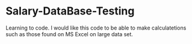 # Salary-DataBase-Testing
Learning to code. I would like this code to be able to make calculatetions such as those found on MS Excel on large data set. 
